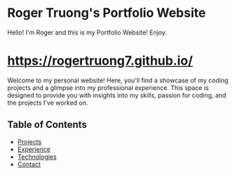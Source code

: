 # Roger Truong's Portfolio Website
Hello! I'm Roger and this is my Portfolio Website! Enjoy.
# https://rogertruong7.github.io/

Welcome to my personal website! Here, you'll find a showcase of my coding projects and a glimpse into my professional experience. This space is designed to provide you with insights into my skills, passion for coding, and the projects I've worked on.

## Table of Contents
- [Projects](#projects)
- [Experience](#experience)
- [Technologies](#technologies)
- [Contact](#contact)
